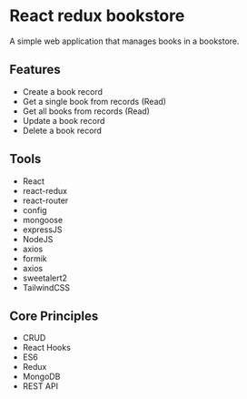 # React redux bookstore
A simple web application that manages books in a bookstore.
## Features
- Create a book record
- Get a single book from records (Read)
- Get all books from records (Read)
- Update a book record
- Delete a book record
## Tools
- React
- react-redux
- react-router
- config
- mongoose
- expressJS
- NodeJS
- axios
- formik
- axios
- sweetalert2
- TailwindCSS
## Core Principles
- CRUD
- React Hooks
- ES6
- Redux
- MongoDB
- REST API